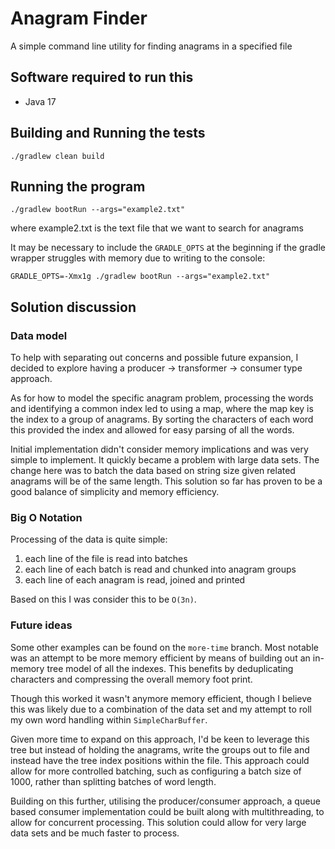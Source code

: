 # Anagram Finder

A simple command line utility for finding anagrams in a specified file

## Software required to run this

* Java 17

## Building and Running the tests

```
./gradlew clean build
```

## Running the program

```
./gradlew bootRun --args="example2.txt" 
```

where example2.txt is the text file that we want to search for anagrams

It may be necessary to include the `GRADLE_OPTS` at the beginning if the gradle wrapper struggles with memory due to
writing to the console:

```
GRADLE_OPTS=-Xmx1g ./gradlew bootRun --args="example2.txt"
```

## Solution discussion

### Data model

To help with separating out concerns and possible future expansion, I decided to explore having a producer ->
transformer -> consumer type approach.

As for how to model the specific anagram problem, processing the words and identifying a common index led to using a
map, where the map key is the index to a group of anagrams. By sorting the characters of each word this provided the
index and allowed for easy parsing of all the words.

Initial implementation didn't consider memory implications and was very simple to implement. It quickly became a problem
with large data sets. The change here was to batch the data based on string size given related anagrams will be of the
same length. This solution so far has proven to be a good balance of simplicity and memory efficiency.

### Big O Notation

Processing of the data is quite simple:

1. each line of the file is read into batches
1. each line of each batch is read and chunked into anagram groups
1. each line of each anagram is read, joined and printed

Based on this I was consider this to be `O(3n)`.

### Future ideas

Some other examples can be found on the `more-time` branch. Most notable was an attempt to be more memory efficient by
means of building out an in-memory tree model of all the indexes. This benefits by deduplicating characters and
compressing the overall memory foot print.

Though this worked it wasn't anymore memory efficient, though I believe this was likely due to a combination of the data
set and my attempt to roll my own word handling within `SimpleCharBuffer`.

Given more time to expand on this approach, I'd be keen to leverage this tree but instead of holding the anagrams, write
the groups out to file and instead have the tree index positions within the file. This approach could allow for more
controlled batching, such as configuring a batch size of 1000, rather than splitting batches of word length.

Building on this further, utilising the producer/consumer approach, a queue based consumer implementation could be built
along with multithreading, to allow for concurrent processing. This solution could allow for very large data sets and be
much faster to process. 